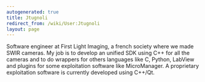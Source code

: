 ```yaml
---
autogenerated: true
title: Jtugnoli
redirect_from: /wiki/User:Jtugnoli
layout: page
---
```


Software engineer at First Light Imaging, a french society where we made
SWIR cameras. My job is to develop an unified SDK using C++ for all the
cameras and to do wrappers for others languages like C, Python, LabView
and plugins for some exploitation software like MicroManager. A
proprietary exploitation software is currently developed using C++/Qt.
